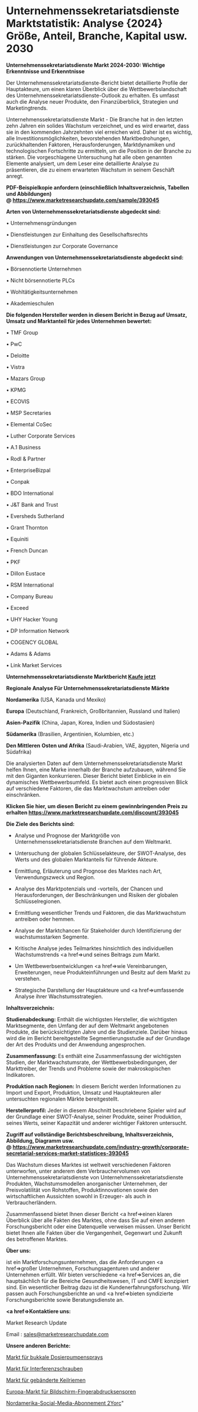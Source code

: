 # Unternehmenssekretariatsdienste Marktstatistik: Analyse {2024} Größe, Anteil, Branche, Kapital usw. 2030

<strong>Unternehmenssekretariatsdienste Markt 2024-2030: Wichtige Erkenntnisse und Erkenntnisse</strong>

Der Unternehmenssekretariatsdienste-Bericht bietet detaillierte Profile der Hauptakteure, um einen klaren Überblick über die Wettbewerbslandschaft des Unternehmenssekretariatsdienste-Outlook zu erhalten. Es umfasst auch die Analyse neuer Produkte, den Finanzüberblick, Strategien und Marketingtrends.

Unternehmenssekretariatsdienste Markt - Die Branche hat in den letzten zehn Jahren ein solides Wachstum verzeichnet, und es wird erwartet, dass sie in den kommenden Jahrzehnten viel erreichen wird. Daher ist es wichtig, alle Investitionsmöglichkeiten, bevorstehenden Marktbedrohungen, zurückhaltenden Faktoren, Herausforderungen, Marktdynamiken und technologischen Fortschritte zu ermitteln, um die Position in der Branche zu stärken. Die vorgeschlagene Untersuchung hat alle oben genannten Elemente analysiert, um dem Leser eine detaillierte Analyse zu präsentieren, die zu einem erwarteten Wachstum in seinem Geschäft anregt.

<strong><b>PDF-Beispielkopie anfordern (einschließlich Inhaltsverzeichnis, Tabellen und Abbildungen) @ </b></strong><strong><a href=https://www.marketresearchupdate.com/sample/393045><strong>https://www.marketresearchupdate.com/sample/393045</u></a></strong></strong>

<strong>Arten von Unternehmenssekretariatsdienste abgedeckt sind:</strong>

• Unternehmensgründungen

• Dienstleistungen zur Einhaltung des Gesellschaftsrechts

• Dienstleistungen zur Corporate Governance

<strong>Anwendungen von Unternehmenssekretariatsdienste abgedeckt sind:</strong>

• Börsennotierte Unternehmen

• Nicht börsennotierte PLCs

• Wohltätigkeitsunternehmen

• Akademieschulen

<strong>Die folgenden Hersteller werden in diesem Bericht in Bezug auf Umsatz, Umsatz und Marktanteil für jedes Unternehmen bewertet:</strong>

• TMF Group

• PwC

• Deloitte

• Vistra

• Mazars Group

• KPMG

• ECOVIS

• MSP Secretaries

• Elemental CoSec

• Luther Corporate Services

• A.1 Business

• Rodl & Partner

• EnterpriseBizpal

• Conpak

• BDO International

• J&T Bank and Trust

• Eversheds Sutherland

• Grant Thornton

• Equiniti

• French Duncan

• PKF

• Dillon Eustace

• RSM International

• Company Bureau

• Exceed

• UHY Hacker Young

• DP Information Network

• COGENCY GLOBAL

• Adams & Adams

• Link Market Services

<strong>Unternehmenssekretariatsdienste Marktbericht <a href=https://www.marketresearchupdate.com/buynow/393045>Kaufe jetzt</a></strong>

<strong>Regionale Analyse Für Unternehmenssekretariatsdienste Märkte</strong>

<strong>Nordamerika</strong> (USA, Kanada und Mexiko)

<strong>Europa</strong> (Deutschland, Frankreich, Großbritannien, Russland und Italien)

<strong>Asien-Pazifik</strong> (China, Japan, Korea, Indien und Südostasien)

<strong>Südamerika</strong> (Brasilien, Argentinien, Kolumbien, etc.)

<strong>Den Mittleren</strong> <strong>Osten und Afrika</strong> (Saudi-Arabien, VAE, ägypten, Nigeria und Südafrika)

Die analysierten Daten auf dem Unternehmenssekretariatsdienste Markt helfen Ihnen, eine Marke innerhalb der Branche aufzubauen, während Sie mit den Giganten konkurrieren. Dieser Bericht bietet Einblicke in ein dynamisches Wettbewerbsumfeld. Es bietet auch einen progressiven Blick auf verschiedene Faktoren, die das Marktwachstum antreiben oder einschränken.

<strong>Klicken Sie hier, um diesen Bericht zu einem gewinnbringenden Preis zu erhalten
</strong><strong><a href=https://www.marketresearchupdate.com/discount/393045>https://www.marketresearchupdate.com/discount/393045</b></u></strong></a>

<strong>Die Ziele des Berichts sind:</strong>

- Analyse und Prognose der Marktgröße von Unternehmenssekretariatsdienste Branchen auf dem Weltmarkt.

- Untersuchung der globalen Schlüsselakteure, der SWOT-Analyse, des Werts und des globalen Marktanteils für führende Akteure.

- Ermittlung, Erläuterung und Prognose des Marktes nach Art, Verwendungszweck und Region.

- Analyse des Marktpotenzials und -vorteils, der Chancen und Herausforderungen, der Beschränkungen und Risiken der globalen Schlüsselregionen.

- Ermittlung wesentlicher Trends und Faktoren, die das Marktwachstum antreiben oder hemmen.

- Analyse der Marktchancen für Stakeholder durch Identifizierung der wachstumsstarken Segmente.

- Kritische Analyse jedes Teilmarktes hinsichtlich des individuellen Wachstumstrends <a href=>und</a> seines Beitrags zum Markt.

- Um Wettbewerbsentwicklungen <a href=>wie</a> Vereinbarungen, Erweiterungen, neue Produkteinführungen und Besitz auf dem Markt zu verstehen.

- Strategische Darstellung der Hauptakteure und <a href=>umfas</a>sende Analyse ihrer Wachstumsstrategien.

<strong>Inhaltsverzeichnis:</strong>

<strong>Studienabdeckung:</strong> Enthält die wichtigsten Hersteller, die wichtigsten Marktsegmente, den Umfang der auf dem Weltmarkt angebotenen Produkte, die berücksichtigten Jahre und die Studienziele. Darüber hinaus wird die im Bericht bereitgestellte Segmentierungsstudie auf der Grundlage der Art des Produkts und der Anwendung angesprochen.

<strong>Zusammenfassung:</strong> Es enthält eine Zusammenfassung der wichtigsten Studien, der Marktwachstumsrate, der Wettbewerbsbedingungen, der Markttreiber, der Trends und Probleme sowie der makroskopischen Indikatoren.

<strong>Produktion nach Regionen:</strong> In diesem Bericht werden Informationen zu Import und Export, Produktion, Umsatz und Hauptakteuren aller untersuchten regionalen Märkte bereitgestellt.

<strong>Herstellerprofil:</strong> Jeder in diesem Abschnitt beschriebene Spieler wird auf der Grundlage einer SWOT-Analyse, seiner Produkte, seiner Produktion, seines Werts, seiner Kapazität und anderer wichtiger Faktoren untersucht.

<strong><b>Zugriff auf vollständige Berichtsbeschreibung, Inhaltsverzeichnis, Abbildung, Diagramm usw. @ </b></strong><strong><a href=https://www.marketresearchupdate.com/industry-growth/corporate-secretarial-services-market-statistices-393045>https://www.marketresearchupdate.com/industry-growth/corporate-secretarial-services-market-statistices-393045</a></strong>

Das Wachstum dieses Marktes ist weltweit verschiedenen Faktoren unterworfen, unter anderem dem Verbrauchervolumen von Unternehmenssekretariatsdienste von Unternehmenssekretariatsdienste Produkten, Wachstumsmodellen anorganischer Unternehmen, der Preisvolatilität von Rohstoffen, Produktinnovationen sowie den wirtschaftlichen Aussichten sowohl in Erzeuger- als auch in Verbraucherländern.

Zusammenfassend bietet Ihnen dieser Bericht <a href=>einen</a> klaren Überblick über alle Fakten des Marktes, ohne dass Sie auf einen anderen Forschungsbericht oder eine Datenquelle verweisen müssen. Unser Bericht bietet Ihnen alle Fakten über die Vergangenheit, Gegenwart und Zukunft des betroffenen Marktes.

<strong>Über uns:</strong>

 ist ein Marktforschungsunternehmen, das die Anforderungen <a href=>großer</a> Unternehmen, Forschungsagenturen und anderer Unternehmen erfüllt. Wir bieten verschiedene <a href=>Services</a> an, die hauptsächlich für die Bereiche Gesundheitswesen, IT und CMFE konzipiert sind. Ein wesentlicher Beitrag dazu ist die Kundenerfahrungsforschung. Wir passen auch Forschungsberichte an und <a href=>bieten</a> syndizierte Forschungsberichte sowie Beratungsdienste an.

<strong><a href=>Kontaktiere uns:</a></strong>

Market Research Update

Email : sales@marketresearchupdate.com

<strong>Unsere anderen Berichte:</strong>

<a href=https://www.linkedin.com/pulse/buccal-dosing-pump-spray-market-research-uncovered>Markt für bukkale Dosierpumpensprays</a>

<a href=https://www.linkedin.com/pulse/interference-screw-market-2023-remarking-enormous>Markt für Interferenzschrauben</a>

<a href=https://www.linkedin.com/pulse/banded-v-belts-market-analysis-segment-region>Markt für gebänderte Keilriemen</a>

<a href=https://www.linkedin.com/pulse/europe-screen-fingerprint-sensor-market-2023>Europa-Markt für Bildschirm-Fingerabdrucksensoren</a>

<a href=https://www.linkedin.com/pulse/north-america-social-media-subscription-2yorc/>Nordamerika-Social-Media-Abonnement 2Yorc</a>"
